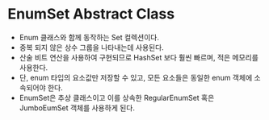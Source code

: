 # EnumSet Abstract Class

- Enum 클래스와 함께 동작하는 Set 컬렉션이다.
- 중복 되지 않은 상수 그룹을 나타내는데 사용된다.
- 산술 비트 연산을 사용하여 구현되므로 HashSet 보다 훨씬 빠르며, 적은 메모리를 사용한다.
- 단, enum 타입의 요소값만 저장할 수 있고, 모든 요소들은 동일한 enum 객체에 소속되어야 한다.
- EnumSet은 추상 클래스이고 이를 상속한 RegularEnumSet 혹은 JumboEumSet 객체를 사용하게 된다.